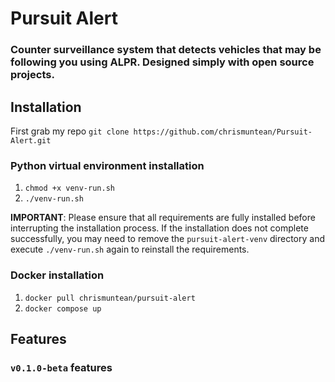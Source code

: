 # Pursuit Alert
### Counter surveillance system that detects vehicles that may be following you using ALPR. Designed simply with open source projects.

## Installation
First grab my repo
`git clone https://github.com/chrismuntean/Pursuit-Alert.git`

### Python virtual environment installation
1. `chmod +x venv-run.sh`
2. `./venv-run.sh`

**IMPORTANT**: Please ensure that all requirements are fully installed before interrupting the installation process. If the installation does not complete successfully, you may need to remove the `pursuit-alert-venv` directory and execute `./venv-run.sh` again to reinstall the requirements.

### Docker installation
1. `docker pull chrismuntean/pursuit-alert`
2. `docker compose up`

## Features
### `v0.1.0-beta` features